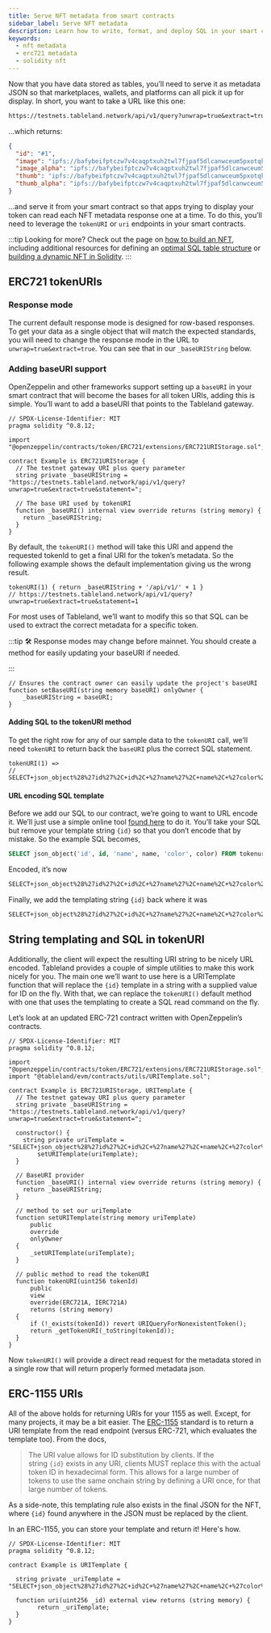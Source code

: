 ```yaml
---
title: Serve NFT metadata from smart contracts
sidebar_label: Serve NFT metadata
description: Learn how to write, format, and deploy SQL in your smart contracts to produce NFT JSON metadata.
keywords:
  - nft metadata
  - erc721 metadata
  - solidity nft
---
```


Now that you have data stored as tables, you’ll need to serve it as metadata JSON so that marketplaces, wallets, and platforms can all pick it up for display. In short, you want to take a URL like this one:

```markdown
https://testnets.tableland.network/api/v1/query?unwrap=true&extract=true&statement=SELECT json_object('id', '#' || id, 'image', image, 'image_alpha', image_alpha, 'thumb', thumb, 'thumb_alpha', thumb_alpha) FROM rigs_5_13 WHERE id=1
```

...which returns:

```json
{
  "id": "#1",
  "image": "ipfs://bafybeifptczw7v4caqptxuh2twl7fjpaf5dlcanwceum5pxotqkchzjbre/image.png",
  "image_alpha": "ipfs://bafybeifptczw7v4caqptxuh2twl7fjpaf5dlcanwceum5pxotqkchzjbre/image_alpha.png",
  "thumb": "ipfs://bafybeifptczw7v4caqptxuh2twl7fjpaf5dlcanwceum5pxotqkchzjbre/thumb.png",
  "thumb_alpha": "ipfs://bafybeifptczw7v4caqptxuh2twl7fjpaf5dlcanwceum5pxotqkchzjbre/thumb_alpha.png"
}
```

...and serve it from your smart contract so that apps trying to display your token can read each NFT metadata response one at a time. To do this, you’ll need to leverage the `tokenURI` or `uri` endpoints in your smart contracts.

:::tip
Looking for more? Check out the page on [how to build an NFT](/how-to-build-an-nft), including additional resources for defining an [optimal SQL table structure](/playbooks/walkthroughs/nft-metadata) or [building a dynamic NFT in Solidity](/tutorials/dynamic-nft-solidity).
:::

## ERC721 tokenURIs

### Response mode

The current default response mode is designed for row-based responses. To get your data as a single object that will match the expected standards, you will need to change the response mode in the URL to `unwrap=true&extract=true`. You can see that in our `_baseURIString` below.

### Adding baseURI support

OpenZeppelin and other frameworks support setting up a `baseURI` in your smart contract that will become the bases for all token URIs, adding this is simple. You’ll want to add a baseURI that points to the Tableland gateway.

```solidity
// SPDX-License-Identifier: MIT
pragma solidity ^0.8.12;

import "@openzeppelin/contracts/token/ERC721/extensions/ERC721URIStorage.sol";

contract Example is ERC721URIStorage {
  // The testnet gateway URI plus query parameter
  string private _baseURIString = "https://testnets.tableland.network/api/v1/query?unwrap=true&extract=true&statement=";

  // The base URI used by tokenURI
  function _baseURI() internal view override returns (string memory) {
    return _baseURIString;
  }
}
```

By default, the `tokenURI()` method will take this URI and append the requested tokenId to get a final URI for the token’s metadata. So the following example shows the default implementation giving us the wrong result.

```tsx
tokenURI(1) { return _baseURIString + '/api/v1/' + 1 }
// https://testnets.tableland.network/api/v1/query?unwrap=true&extract=true&statement=1
```

For most uses of Tableland, we’ll want to modify this so that SQL can be used to extract the correct metadata for a specific token.

:::tip
🛠 Response modes may change before mainnet. You should create a method for easily updating your baseURI if needed.

:::

```solidity
// Ensures the contract owner can easily update the project's baseURI
function setBaseURI(string memory baseURI) onlyOwner {
	_baseURIString = baseURI;
}
```

#### Adding SQL to the tokenURI method

To get the right row for any of our sample data to the `tokenURI` call, we’ll need `tokenURI` to return back the `baseURI` plus the correct SQL statement.

```solidity
tokenURI(1) =>
// SELECT+json_object%28%27id%27%2C+id%2C+%27name%27%2C+name%2C+%27color%27%2C+color%29+FROM+tokenuri_table_31337_2+WHERE+id%3D1
```

#### URL encoding SQL template

Before we add our SQL to our contract, we’re going to want to URL encode it. We’ll just use a simple online tool [found here](https://www.url-encode-decode.com/) to do it. You’ll take your SQL but remove your template string `{id}` so that you don’t encode that by mistake. So the example SQL becomes,

```sql
SELECT json_object('id', id, 'name', name, 'color', color) FROM tokenuri_table_1 WHERE id=
```

Encoded, it’s now

```html
SELECT+json_object%28%27id%27%2C+id%2C+%27name%27%2C+name%2C+%27color%27%2C+color%29+FROM+tokenuri_table_31337_2+WHERE+id%3D
```

Finally, we add the templating string `{id}` back where it was

```html
SELECT+json_object%28%27id%27%2C+id%2C+%27name%27%2C+name%2C+%27color%27%2C+color%29+FROM+tokenuri_table_31337_2+WHERE+id%3D{id}
```

## String templating and SQL in tokenURI

Additionally, the client will expect the resulting URI string to be nicely URL encoded. Tableland provides a couple of simple utilities to make this work nicely for you. The main one we’ll want to use here is a URITemplate function that will replace the `{id}` template in a string with a supplied value for ID on the fly. With that, we can replace the `tokenURI()` default method with one that uses the templating to create a SQL read command on the fly.

Let’s look at an updated ERC-721 contract written with OpenZeppelin’s contracts.

```solidity
// SPDX-License-Identifier: MIT
pragma solidity ^0.8.12;

import "@openzeppelin/contracts/token/ERC721/extensions/ERC721URIStorage.sol";
import "@tableland/evm/contracts/utils/URITemplate.sol";

contract Example is ERC721URIStorage, URITemplate {
  // The testnet gateway URI plus query parameter
  string private _baseURIString = "https://testnets.tableland.network/api/v1/query?unwrap=true&extract=true&statement=";

  constructor() {
    string private uriTemplate = "SELECT+json_object%28%27id%27%2C+id%2C+%27name%27%2C+name%2C+%27color%27%2C+color%29+FROM+tokenuri_table_31337_2+WHERE+id%3D{id}"
		setURITemplate(uriTemplate);
  }

  // BaseURI provider
  function _baseURI() internal view override returns (string memory) {
    return _baseURIString;
  }

  // method to set our uriTemplate
  function setURITemplate(string memory uriTemplate)
      public
      override
      onlyOwner
  {
      _setURITemplate(uriTemplate);
  }

  // public method to read the tokenURI
  function tokenURI(uint256 tokenId)
      public
      view
      override(ERC721A, IERC721A)
      returns (string memory)
  {
      if (!_exists(tokenId)) revert URIQueryForNonexistentToken();
      return _getTokenURI(_toString(tokenId));
  }
}
```

Now `tokenURI()` will provide a direct read request for the metadata stored in a single row that will return properly formed metadata json.

## ERC-1155 URIs

All of the above holds for returning URIs for your 1155 as well. Except, for many projects, it may be a bit easier. The [ERC-1155](https://eips.ethereum.org/EIPS/eip-1155#metadata) standard is to return a URI template from the read endpoint (versus ERC-721, which evaluates the template too). From the docs,

> The URI value allows for ID substitution by clients. If the string `{id}` exists in any URI, clients MUST replace this with the actual token ID in hexadecimal form. This allows for a large number of tokens to use the same onchain string by defining a URI once, for that large number of tokens.

As a side-note, this templating rule also exists in the final JSON for the NFT, where `{id}` found anywhere in the JSON must be replaced by the client.

In an ERC-1155, you can store your template and return it! Here's how.

```solidity
// SPDX-License-Identifier: MIT
pragma solidity ^0.8.12;

contract Example is URITemplate {

  string private _uriTemplate = "SELECT+json_object%28%27id%27%2C+id%2C+%27name%27%2C+name%2C+%27color%27%2C+color%29+FROM+tokenuri_table_31337_2+WHERE+id%3D{id}"

  function uri(uint256 _id) external view returns (string memory) {
		return _uriTemplate;
  }
}
```
